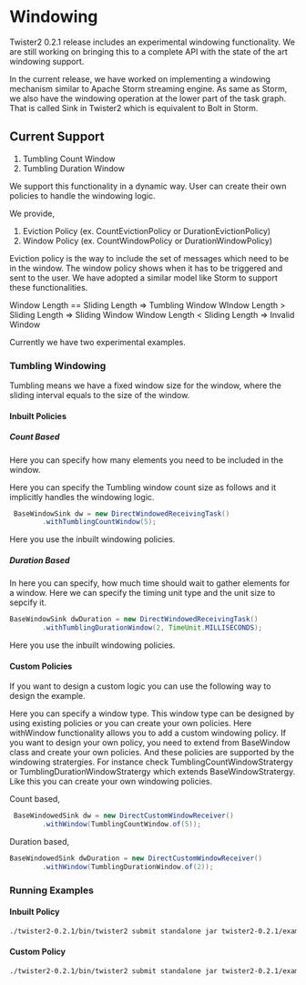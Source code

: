 # Windowing

Twister2 0.2.1 release includes an experimental windowing functionality. We are still working on 
bringing this to a complete API with the state of the art windowing support. 

In the current release, we have worked on implementing a windowing mechanism similar to Apache
Storm streaming engine. As same as Storm, we also have the windowing operation at the lower part of
the task graph. That is called Sink in Twister2 which is equivalent to Bolt in Storm. 

## Current Support

1. Tumbling Count Window
2. Tumbling Duration Window

We support this functionality in a dynamic way. User can create their own policies to handle the 
windowing logic. 

We provide, 

1. Eviction Policy (ex. CountEvictionPolicy or DurationEvictionPolicy)
2. Window Policy (ex. CountWindowPolicy or DurationWindowPolicy)

Eviction policy is the way to include the set of messages which need to be in the window. 
The window policy shows when it has to be triggered and sent to the user. We have adopted a similar
model like Storm to support these functionalities. 

Window Length == Sliding Length => Tumbling Window
WIndow Length > Sliding Length => Sliding Window
Window Length < Sliding Length => Invalid Window

Currently we have two experimental examples. 

### Tumbling Windowing

Tumbling means we have a fixed window size for the window, where the sliding interval equals to the 
size of the window. 

#### Inbuilt Policies

##### Count Based

Here you can specify how many elements you need to be included in the window. 

Here you can specify the Tumbling window count size as follows and it implicitly handles the 
windowing logic. 

```java
 BaseWindowSink dw = new DirectWindowedReceivingTask()
        .withTumblingCountWindow(5);   

```

Here you use the inbuilt windowing policies. 



##### Duration Based

In here you can specify, how much time should wait to gather elements for a window. 
Here we can specify the timing unit type and the unit size to sepcify it. 

```java
BaseWindowSink dwDuration = new DirectWindowedReceivingTask()
        .withTumblingDurationWindow(2, TimeUnit.MILLISECONDS);
```

Here you use the inbuilt windowing policies. 

#### Custom Policies

If you want to design a custom logic you can use the following way to design the example. 

Here you can specify a window type. This window type can be designed by using existing policies or
you can create your own policies. Here withWindow functionality allows you to add a custom
windowing policy. If you want to design your own policy, you need to extend from BaseWindow
class and create your own policies. And these policies are supported by the windowing stratergies. 
For instance check TumblingCountWindowStratergy or TumblingDurationWindowStratergy  which extends 
BaseWindowStratergy. Like this you can
create your own windowing policies. 

Count based, 

```java
 BaseWindowedSink dw = new DirectCustomWindowReceiver()
        .withWindow(TumblingCountWindow.of(5));    
```


Duration based,

```java
BaseWindowedSink dwDuration = new DirectCustomWindowReceiver()
        .withWindow(TumblingDurationWindow.of(2));
```

### Running Examples


#### Inbuilt Policy

```bash
./twister2-0.2.1/bin/twister2 submit standalone jar twister2-0.2.1/examples/libexamples-java.jar edu.iu.dsc.tws.examples.task.ExampleTaskMain -itr 500 -workers 4 -size 8 -op "direct" -stages 4,4 -verify -stream -window
```

#### Custom Policy

```bash
./twister2-0.2.1/bin/twister2 submit standalone jar twister2-0.2.1/examples/libexamples-java.jar edu.iu.dsc.tws.examples.task.ExampleTaskMain -itr 500 -workers 4 -size 8 -op "cdirect" -stages 4,4 -verify -stream -window
```